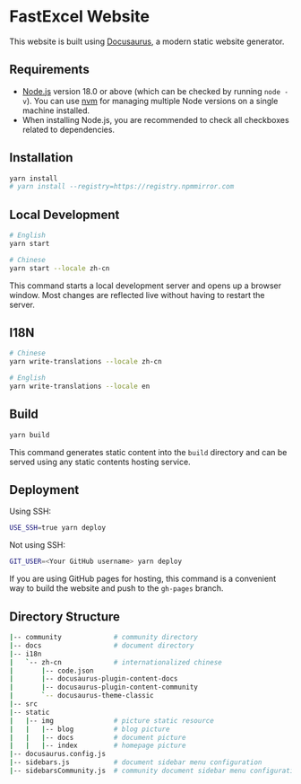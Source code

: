 # FastExcel Website

This website is built using [Docusaurus](https://docusaurus.io/), a modern static website generator.

## Requirements

- [Node.js](https://nodejs.org/en/download/) version 18.0 or above (which can be checked by running `node -v`). You can use [nvm](https://github.com/nvm-sh/nvm) for managing multiple Node versions on a single machine installed.
- When installing Node.js, you are recommended to check all checkboxes related to dependencies.

## Installation

```bash
yarn install
# yarn install --registry=https://registry.npmmirror.com
```

## Local Development

```bash
# English
yarn start

# Chinese
yarn start --locale zh-cn
```

This command starts a local development server and opens up a browser window. Most changes are reflected live without having to restart the server.

## I18N

```bash
# Chinese
yarn write-translations --locale zh-cn

# English
yarn write-translations --locale en
```


## Build

```bash
yarn build
```

This command generates static content into the `build` directory and can be served using any static contents hosting service.

## Deployment

Using SSH:

```bash
USE_SSH=true yarn deploy
```

Not using SSH:

```bash
GIT_USER=<Your GitHub username> yarn deploy
```

If you are using GitHub pages for hosting, this command is a convenient way to build the website and push to the `gh-pages` branch.

## Directory Structure

```bash
|-- community             # community directory
|-- docs                  # document directory
|-- i18n
|   `-- zh-cn             # internationalized chinese
|       |-- code.json
|       |-- docusaurus-plugin-content-docs
|       |-- docusaurus-plugin-content-community
|       `-- docusaurus-theme-classic
|-- src
|-- static
|   |-- img               # picture static resource
|   |   |-- blog          # blog picture
|   |   |-- docs          # document picture
|   |   |-- index         # homepage picture
|-- docusaurus.config.js
|-- sidebars.js           # document sidebar menu configuration
|-- sidebarsCommunity.js  # community document sidebar menu configuration
```

